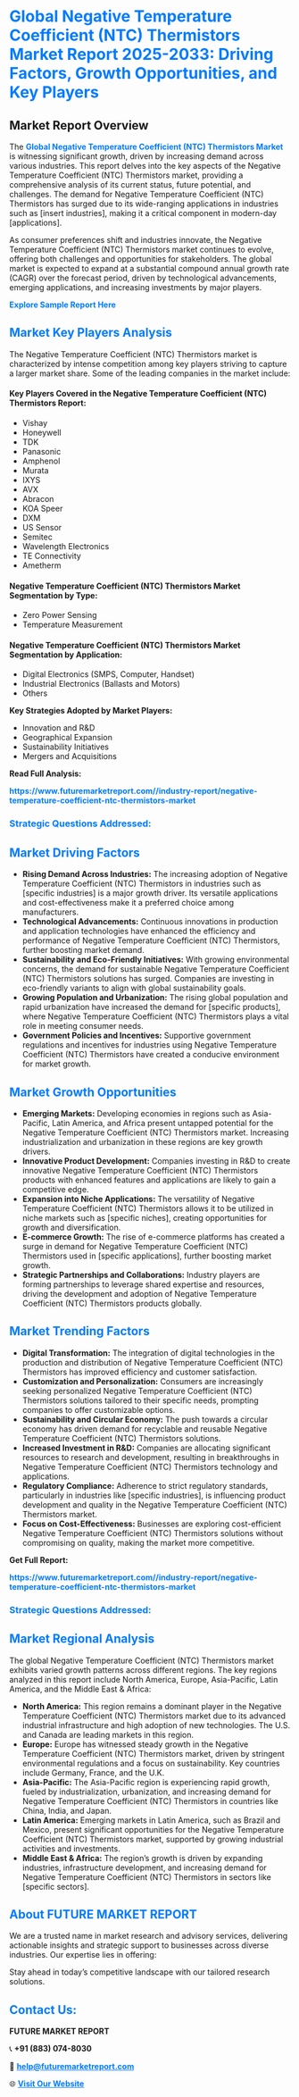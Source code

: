 <h1 style="color: #007BFF;">Global Negative Temperature Coefficient (NTC) Thermistors Market Report 2025-2033: Driving Factors, Growth Opportunities, and Key Players</h1>

<section id="overview">
<h2>Market Report Overview</h2>
<p>The <a href="https://www.futuremarketreport.com//industry-report/negative-temperature-coefficient-ntc-thermistors-market" style="color: #007BFF; text-decoration: none;"><strong>Global Negative Temperature Coefficient (NTC) Thermistors Market</strong></a> is witnessing significant growth, driven by increasing demand across various industries. This report delves into the key aspects of the Negative Temperature Coefficient (NTC) Thermistors market, providing a comprehensive analysis of its current status, future potential, and challenges. The demand for Negative Temperature Coefficient (NTC) Thermistors has surged due to its wide-ranging applications in industries such as [insert industries], making it a critical component in modern-day [applications].</p>
<p>As consumer preferences shift and industries innovate, the Negative Temperature Coefficient (NTC) Thermistors market continues to evolve, offering both challenges and opportunities for stakeholders. The global market is expected to expand at a substantial compound annual growth rate (CAGR) over the forecast period, driven by technological advancements, emerging applications, and increasing investments by major players.</p>
</section>

<section id="overview">
<p><a href="https://www.futuremarketreport.com//request-sample/reportId=76095" style="color: #007BFF; text-decoration: none;"><strong>Explore Sample Report Here</strong></a></p>
</section>

<section id="key-players">
<h2 style="color: #007BFF;">Market Key Players Analysis</h2>
<p>The Negative Temperature Coefficient (NTC) Thermistors market is characterized by intense competition among key players striving to capture a larger market share. Some of the leading companies in the market include:</p>
<h4>Key Players Covered in the Negative Temperature Coefficient (NTC) Thermistors Report:</h4>
<ul><li>Vishay</li><li>Honeywell</li><li>TDK</li><li>Panasonic</li><li>Amphenol</li><li>Murata</li><li>IXYS</li><li>AVX</li><li>Abracon</li><li>KOA Speer</li><li>DXM</li><li>US Sensor</li><li>Semitec</li><li>Wavelength Electronics</li><li>TE Connectivity</li><li>Ametherm</li></ul>
<h4>Negative Temperature Coefficient (NTC) Thermistors Market Segmentation by Type:</h4>
<ul><li>Zero Power Sensing</li><li>Temperature Measurement</li></ul>

<h4>Negative Temperature Coefficient (NTC) Thermistors Market Segmentation by Application:</h4>
<ul><li>Digital Electronics (SMPS, Computer, Handset)</li><li>Industrial Electronics (Ballasts and Motors)</li><li>Others</li></ul>
<p><strong>Key Strategies Adopted by Market Players:</strong></p>
<ul>
<li>Innovation and R&D</li>
<li>Geographical Expansion</li>
<li>Sustainability Initiatives</li>
<li>Mergers and Acquisitions</li>
</ul>
</section>

<section>
<p><strong>Read Full Analysis: </strong></p><a href="https://www.futuremarketreport.com//industry-report/negative-temperature-coefficient-ntc-thermistors-market" style="color: #007BFF; text-decoration: none;"><strong>https://www.futuremarketreport.com//industry-report/negative-temperature-coefficient-ntc-thermistors-market</strong></a>
<h3 style="color: #007BFF;">Strategic Questions Addressed:</h3>
</section>

<section id="driving-factors">
<h2 style="color: #007BFF;">Market Driving Factors</h2>
<ul>
<li><strong>Rising Demand Across Industries:</strong> The increasing adoption of Negative Temperature Coefficient (NTC) Thermistors in industries such as [specific industries] is a major growth driver. Its versatile applications and cost-effectiveness make it a preferred choice among manufacturers.</li>
<li><strong>Technological Advancements:</strong> Continuous innovations in production and application technologies have enhanced the efficiency and performance of Negative Temperature Coefficient (NTC) Thermistors, further boosting market demand.</li>
<li><strong>Sustainability and Eco-Friendly Initiatives:</strong> With growing environmental concerns, the demand for sustainable Negative Temperature Coefficient (NTC) Thermistors solutions has surged. Companies are investing in eco-friendly variants to align with global sustainability goals.</li>
<li><strong>Growing Population and Urbanization:</strong> The rising global population and rapid urbanization have increased the demand for [specific products], where Negative Temperature Coefficient (NTC) Thermistors plays a vital role in meeting consumer needs.</li>
<li><strong>Government Policies and Incentives:</strong> Supportive government regulations and incentives for industries using Negative Temperature Coefficient (NTC) Thermistors have created a conducive environment for market growth.</li>
</ul>
</section>

<section id="growth-opportunities">
<h2 style="color: #007BFF;">Market Growth Opportunities</h2>
<ul>
<li><strong>Emerging Markets:</strong> Developing economies in regions such as Asia-Pacific, Latin America, and Africa present untapped potential for the Negative Temperature Coefficient (NTC) Thermistors market. Increasing industrialization and urbanization in these regions are key growth drivers.</li>
<li><strong>Innovative Product Development:</strong> Companies investing in R&D to create innovative Negative Temperature Coefficient (NTC) Thermistors products with enhanced features and applications are likely to gain a competitive edge.</li>
<li><strong>Expansion into Niche Applications:</strong> The versatility of Negative Temperature Coefficient (NTC) Thermistors allows it to be utilized in niche markets such as [specific niches], creating opportunities for growth and diversification.</li>
<li><strong>E-commerce Growth:</strong> The rise of e-commerce platforms has created a surge in demand for Negative Temperature Coefficient (NTC) Thermistors used in [specific applications], further boosting market growth.</li>
<li><strong>Strategic Partnerships and Collaborations:</strong> Industry players are forming partnerships to leverage shared expertise and resources, driving the development and adoption of Negative Temperature Coefficient (NTC) Thermistors products globally.</li>
</ul>
</section>

<section id="trending-factors">
<h2 style="color: #007BFF;">Market Trending Factors</h2>
<ul>
<li><strong>Digital Transformation:</strong> The integration of digital technologies in the production and distribution of Negative Temperature Coefficient (NTC) Thermistors has improved efficiency and customer satisfaction.</li>
<li><strong>Customization and Personalization:</strong> Consumers are increasingly seeking personalized Negative Temperature Coefficient (NTC) Thermistors solutions tailored to their specific needs, prompting companies to offer customizable options.</li>
<li><strong>Sustainability and Circular Economy:</strong> The push towards a circular economy has driven demand for recyclable and reusable Negative Temperature Coefficient (NTC) Thermistors solutions.</li>
<li><strong>Increased Investment in R&D:</strong> Companies are allocating significant resources to research and development, resulting in breakthroughs in Negative Temperature Coefficient (NTC) Thermistors technology and applications.</li>
<li><strong>Regulatory Compliance:</strong> Adherence to strict regulatory standards, particularly in industries like [specific industries], is influencing product development and quality in the Negative Temperature Coefficient (NTC) Thermistors market.</li>
<li><strong>Focus on Cost-Effectiveness:</strong> Businesses are exploring cost-efficient Negative Temperature Coefficient (NTC) Thermistors solutions without compromising on quality, making the market more competitive.</li>
</ul>
</section>

<section>
<p><strong>Get Full Report: </strong></p><a href="https://www.futuremarketreport.com//industry-report/negative-temperature-coefficient-ntc-thermistors-market" style="color: #007BFF; text-decoration: none;"><strong>https://www.futuremarketreport.com//industry-report/negative-temperature-coefficient-ntc-thermistors-market</strong></a>
<h3 style="color: #007BFF;">Strategic Questions Addressed:</h3>
</section>


<section id="regional-analysis">
<h2 style="color: #007BFF;">Market Regional Analysis</h2>
<p>The global Negative Temperature Coefficient (NTC) Thermistors market exhibits varied growth patterns across different regions. The key regions analyzed in this report include North America, Europe, Asia-Pacific, Latin America, and the Middle East & Africa:</p>
<ul>
<li><strong>North America:</strong> This region remains a dominant player in the Negative Temperature Coefficient (NTC) Thermistors market due to its advanced industrial infrastructure and high adoption of new technologies. The U.S. and Canada are leading markets in this region.</li>
<li><strong>Europe:</strong> Europe has witnessed steady growth in the Negative Temperature Coefficient (NTC) Thermistors market, driven by stringent environmental regulations and a focus on sustainability. Key countries include Germany, France, and the U.K.</li>
<li><strong>Asia-Pacific:</strong> The Asia-Pacific region is experiencing rapid growth, fueled by industrialization, urbanization, and increasing demand for Negative Temperature Coefficient (NTC) Thermistors in countries like China, India, and Japan.</li>
<li><strong>Latin America:</strong> Emerging markets in Latin America, such as Brazil and Mexico, present significant opportunities for the Negative Temperature Coefficient (NTC) Thermistors market, supported by growing industrial activities and investments.</li>
<li><strong>Middle East & Africa:</strong> The region’s growth is driven by expanding industries, infrastructure development, and increasing demand for Negative Temperature Coefficient (NTC) Thermistors in sectors like [specific sectors].</li>
</ul>
</section>

<footer>
<h2 style="color: #007BFF;">About FUTURE MARKET REPORT</h2>
<p>We are a trusted name in market research and advisory services, delivering actionable insights and strategic support to businesses across diverse industries. Our expertise lies in offering:</p>

<p>Stay ahead in today’s competitive landscape with our tailored research solutions.</p>

<h2 style="color: #007BFF;">Contact Us:</h2>
<p><strong>FUTURE MARKET REPORT</strong></p>
<p>📞 <strong>+91 (883) 074-8030</strong></p>
<p>📧 <strong><a href="mailto:help@futuremarketreport.com" style="color: #007BFF;">help@futuremarketreport.com</a></strong></p>
<p>🌐 <strong><a href="https://www.futuremarketreport.com/" style="color: #007BFF;">Visit Our Website</a></strong></p>
</footer>